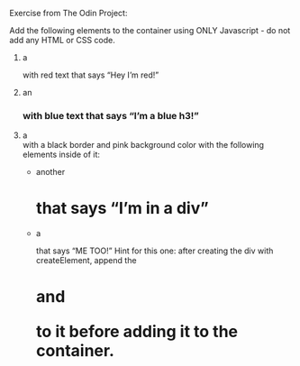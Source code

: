 Exercise from The Odin Project:

Add the following elements to the container using ONLY Javascript - do not add any HTML or CSS code.
1) a <p> with red text that says “Hey I’m red!”
2) an <h3> with blue text that says “I’m a blue h3!”
3) a <div> with a black border and pink background color with the following elements inside of it:
    - another <h1> that says “I’m in a div”
    - a <p> that says “ME TOO!”
    Hint for this one: after creating the div with createElement, append the <h1> and <p> to it before adding it to the container.